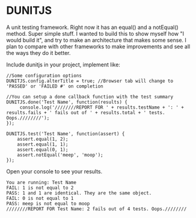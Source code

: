DUNITJS
=======

A unit testing framework.
Right now it has an equal() and a notEqual() method. Super simple stuff.  I wanted to build this to show myself how "I would build it", and try to make an architecture that makes some sense.  I plan to compare with other frameworks to make improvements and see all the ways they do it better.

Include dunitjs in your project, implement like:

    //Some configuration options
    DUNITJS.config.alterTitle = true; //Browser tab will change to 'PASSED' or 'FAILED #' on completion

    //You can setup a done callback function with the test summary
    DUNITJS.done('Test Name', function(results) {
		 console.log('////////REPORT FOR ' + results.testName + ': ' + results.fails + ' fails out of ' + results.total + ' tests. Oops.////////');
    });
    
    DUNITJS.test('Test Name', function(assert) { 
        assert.equal(1, 2);
        assert.equal(1, 1);
        assert.equal(0, 1);
        assert.notEqual('meep', 'moop');
    });

Open your console to see your results.  

    You are running: Test Name
    FAIL: 1 is not equal to 2
    PASS: 1 and 1 are identical. They are the same object.
    FAIL: 0 is not equal to 1
    PASS: meep is not equal to moop
    ////////REPORT FOR Test Name: 2 fails out of 4 tests. Oops.////////
